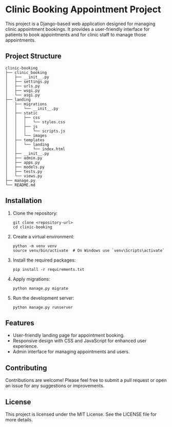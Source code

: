 # Clinic Booking Appointment Project

This project is a Django-based web application designed for managing clinic appointment bookings. It provides a user-friendly interface for patients to book appointments and for clinic staff to manage those appointments.

## Project Structure

```
clinic-booking
├── clinic_booking
│   ├── __init__.py
│   ├── settings.py
│   ├── urls.py
│   ├── wsgi.py
│   └── asgi.py
├── landing
│   ├── migrations
│   │   └── __init__.py
│   ├── static
│   │   ├── css
│   │   │   └── styles.css
│   │   ├── js
│   │   │   └── scripts.js
│   │   └── images
│   ├── templates
│   │   └── landing
│   │       └── index.html
│   ├── __init__.py
│   ├── admin.py
│   ├── apps.py
│   ├── models.py
│   ├── tests.py
│   └── views.py
├── manage.py
└── README.md
```

## Installation

1. Clone the repository:
   ```
   git clone <repository-url>
   cd clinic-booking
   ```

2. Create a virtual environment:
   ```
   python -m venv venv
   source venv/bin/activate  # On Windows use `venv\Scripts\activate`
   ```

3. Install the required packages:
   ```
   pip install -r requirements.txt
   ```

4. Apply migrations:
   ```
   python manage.py migrate
   ```

5. Run the development server:
   ```
   python manage.py runserver
   ```

## Features

- User-friendly landing page for appointment booking.
- Responsive design with CSS and JavaScript for enhanced user experience.
- Admin interface for managing appointments and users.

## Contributing

Contributions are welcome! Please feel free to submit a pull request or open an issue for any suggestions or improvements.

## License

This project is licensed under the MIT License. See the LICENSE file for more details.